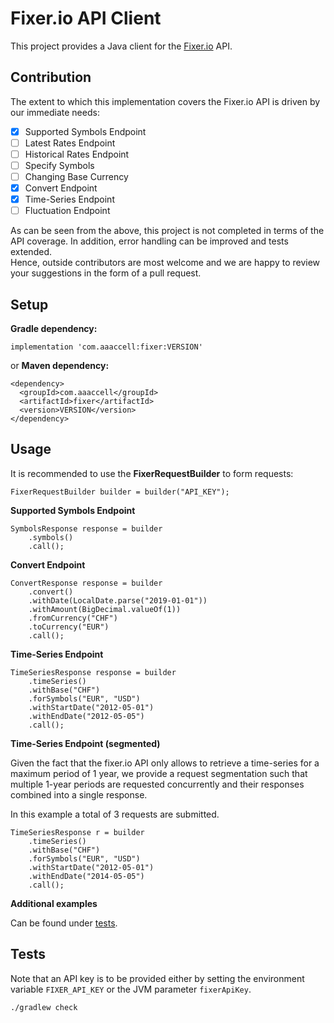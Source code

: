 # Fixer.io API Client

This project provides a Java client for the [Fixer.io](https://fixer.io/) API.

## Contribution

The extent to which this implementation covers the Fixer.io API is driven by our immediate needs:

- [x] Supported Symbols Endpoint
- [ ] Latest Rates Endpoint
- [ ] Historical Rates Endpoint
- [ ] Specify Symbols
- [ ] Changing Base Currency
- [x] Convert Endpoint
- [x] Time-Series Endpoint
- [ ] Fluctuation Endpoint

As can be seen from the above, this project is not completed in terms of the API coverage.
In addition, error handling can be improved and tests extended.  
Hence, outside contributors are most welcome and we are happy to review your suggestions in the form of a pull request. 

## Setup

**Gradle dependency:**

```
implementation 'com.aaaccell:fixer:VERSION'
```

or **Maven dependency:**

```
<dependency>
  <groupId>com.aaaccell</groupId>
  <artifactId>fixer</artifactId>
  <version>VERSION</version>
</dependency>
```

## Usage 

It is recommended to use the **FixerRequestBuilder** to form requests:
```
FixerRequestBuilder builder = builder("API_KEY");
```

**Supported Symbols Endpoint**
```
SymbolsResponse response = builder
    .symbols()
    .call();
```

**Convert Endpoint**
```
ConvertResponse response = builder
    .convert()
    .withDate(LocalDate.parse("2019-01-01"))
    .withAmount(BigDecimal.valueOf(1))
    .fromCurrency("CHF")
    .toCurrency("EUR")
    .call();
```

**Time-Series Endpoint**

```
TimeSeriesResponse response = builder
    .timeSeries()
    .withBase("CHF")
    .forSymbols("EUR", "USD")
    .withStartDate("2012-05-01")
    .withEndDate("2012-05-05")
    .call();
```

**Time-Series Endpoint (segmented)**

Given the fact that the fixer.io API only allows to retrieve a time-series for a maximum period of 1 year,
we provide a request segmentation such that multiple 1-year periods are requested concurrently and their responses combined into a single response.

In this example a total of 3 requests are submitted.

```
TimeSeriesResponse r = builder
    .timeSeries()
    .withBase("CHF")
    .forSymbols("EUR", "USD")
    .withStartDate("2012-05-01")
    .withEndDate("2014-05-05")
    .call();
```

**Additional examples**

Can be found under [tests](https://github.com/aaaccell/fixer/tree/master/src/test/java/com/aaaccell/fixer).

## Tests

Note that an API key is to be provided either by setting the environment variable `FIXER_API_KEY` or the JVM parameter `fixerApiKey`.

```
./gradlew check
```
